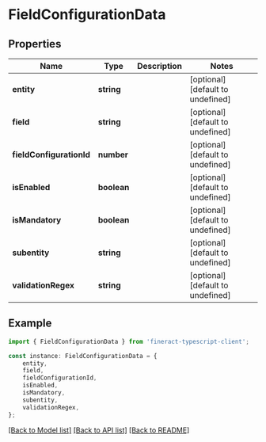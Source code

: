 # FieldConfigurationData


## Properties

Name | Type | Description | Notes
------------ | ------------- | ------------- | -------------
**entity** | **string** |  | [optional] [default to undefined]
**field** | **string** |  | [optional] [default to undefined]
**fieldConfigurationId** | **number** |  | [optional] [default to undefined]
**isEnabled** | **boolean** |  | [optional] [default to undefined]
**isMandatory** | **boolean** |  | [optional] [default to undefined]
**subentity** | **string** |  | [optional] [default to undefined]
**validationRegex** | **string** |  | [optional] [default to undefined]

## Example

```typescript
import { FieldConfigurationData } from 'fineract-typescript-client';

const instance: FieldConfigurationData = {
    entity,
    field,
    fieldConfigurationId,
    isEnabled,
    isMandatory,
    subentity,
    validationRegex,
};
```

[[Back to Model list]](../README.md#documentation-for-models) [[Back to API list]](../README.md#documentation-for-api-endpoints) [[Back to README]](../README.md)
